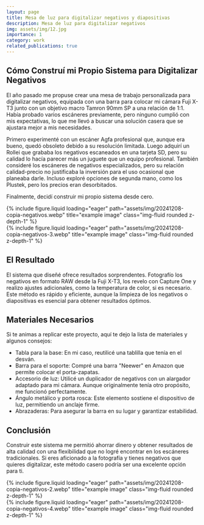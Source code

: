 ```yaml
---
layout: page
title: Mesa de luz para digitalizar negativos y diapositivas
description: Mesa de luz para digitalizar negativos
img: assets/img/12.jpg
importance: 1
category: work
related_publications: true
---
```


## Cómo Construí mi Propio Sistema para Digitalizar Negativos

El año pasado me propuse crear una mesa de trabajo personalizada para digitalizar negativos, equipada con una barra para colocar mi cámara Fuji X-T3 junto con un objetivo macro Tamron 90mm SP a una relación de 1:1. Había probado varios escáneres previamente, pero ninguno cumplió con mis expectativas, lo que me llevó a buscar una solución casera que se ajustara mejor a mis necesidades.

Primero experimenté con un escáner Agfa profesional que, aunque era bueno, quedó obsoleto debido a su resolución limitada. Luego adquirí un Rollei que grababa los negativos escaneados en una tarjeta SD, pero su calidad lo hacía parecer más un juguete que un equipo profesional. También consideré los escáneres de negativos especializados, pero su relación calidad-precio no justificaba la inversión para el uso ocasional que planeaba darle. Incluso exploré opciones de segunda mano, como los Plustek, pero los precios eran desorbitados.

Finalmente, decidí construir mi propio sistema desde cero.

<div class="row">
    <div class="col-sm mt-3 mt-md-0">
        {% include figure.liquid loading="eager" path="assets/img/20241208-copia-negativos.webp" title="example image" class="img-fluid rounded z-depth-1" %}
    </div>
    <div class="col-sm mt-3 mt-md-0">
        {% include figure.liquid loading="eager" path="assets/img/20241208-copia-negativos-3.webp" title="example image" class="img-fluid rounded z-depth-1" %}
    </div>
</div>


## El Resultado

El sistema que diseñé ofrece resultados sorprendentes. Fotografío los negativos en formato RAW desde la Fuji X-T3, los revelo con Capture One y realizo ajustes adicionales, como la temperatura de color, si es necesario. Este método es rápido y eficiente, aunque la limpieza de los negativos o diapositivas es esencial para obtener resultados óptimos.

## Materiales Necesarios

Si te animas a replicar este proyecto, aquí te dejo la lista de materiales y algunos consejos:

- Tabla para la base: En mi caso, reutilicé una tablilla que tenía en el desván.
- Barra para el soporte: Compré una barra "Neewer" en Amazon que permite colocar el porta-zapatas.
- Accesorio de luz: Utilicé un duplicador de negativos con un alargador adaptado para mi cámara. Aunque originalmente tenía otro propósito, me funcionó perfectamente.
- Ángulo metálico y porta rosca: Este elemento sostiene el dispositivo de luz, permitiendo un anclaje firme.
- Abrazaderas: Para asegurar la barra en su lugar y garantizar estabilidad.

## Conclusión

Construir este sistema me permitió ahorrar dinero y obtener resultados de alta calidad con una flexibilidad que no logré encontrar en los escáneres tradicionales. Si eres aficionado a la fotografía y tienes negativos que quieres digitalizar, este método casero podría ser una excelente opción para ti.



<div class="row">
    <div class="col-sm mt-3 mt-md-0">
        {% include figure.liquid loading="eager" path="assets/img/20241208-copia-negativos-2.webp" title="example image" class="img-fluid rounded z-depth-1" %}
    </div>
    <div class="col-sm mt-3 mt-md-0">
        {% include figure.liquid loading="eager" path="assets/img/20241208-copia-negativos-4.webp" title="example image" class="img-fluid rounded z-depth-1" %}
    </div>
</div>



